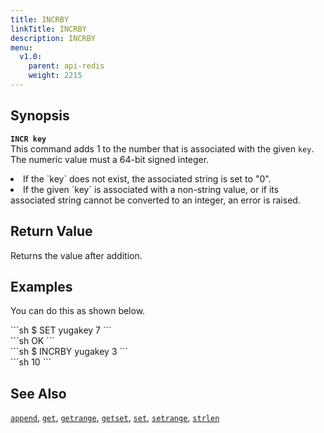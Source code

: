 ```yaml
---
title: INCRBY
linkTitle: INCRBY
description: INCRBY
menu:
  v1.0:
    parent: api-redis
    weight: 2215
---
```


## Synopsis
<b>`INCR key`</b><br>
This command adds 1 to the number that is associated with the given `key`. The numeric value must a 64-bit signed integer.
<li>If the `key` does not exist, the associated string is set to "0".</li>
<li>If the given `key` is associated with a non-string value, or if its associated string cannot be converted to an integer, an error is raised.</li>

## Return Value
Returns the value after addition.

## Examples

You can do this as shown below.
<div class='copy separator-dollar'>
```sh
$ SET yugakey 7
```
</div>
```sh
OK
```
<div class='copy separator-dollar'>
```sh
$ INCRBY yugakey 3
```
</div>
```sh
10
```

## See Also
[`append`](../append/), [`get`](../get/), [`getrange`](../getrange/), [`getset`](../getset/), [`set`](../set/), [`setrange`](../setrange/), [`strlen`](../strlen/)
